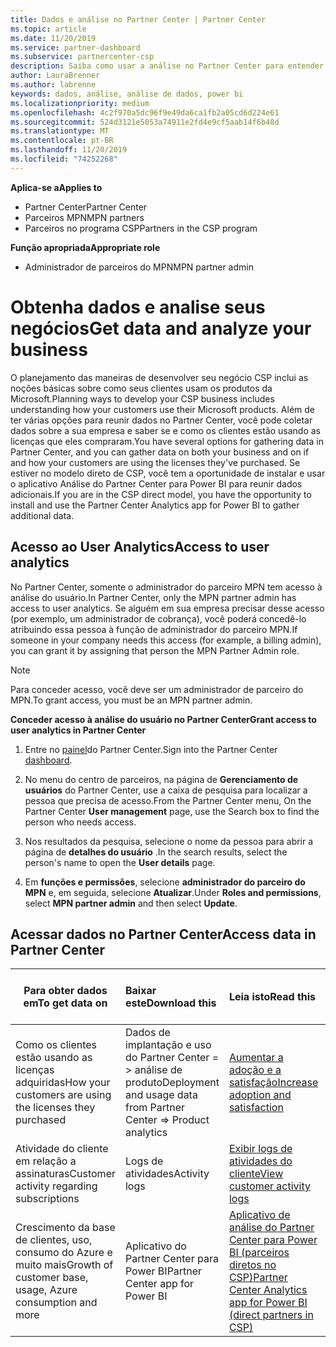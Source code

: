 ```yaml
---
title: Dados e análise no Partner Center | Partner Center
ms.topic: article
ms.date: 11/20/2019
ms.service: partner-dashboard
ms.subservice: partnercenter-csp
description: Saiba como usar a análise no Partner Center para entender melhor seus negócios e como seus clientes estão usando as licenças que você comprou.
author: LauraBrenner
ms.author: labrenne
keywords: dados, análise, análise de dados, power bi
ms.localizationpriority: medium
ms.openlocfilehash: 4c2f970a5dc96f9e49da6ca1fb2a05cd6d224e61
ms.sourcegitcommit: 524d3121e5053a74911e2fd4e9cf5aab14f6b48d
ms.translationtype: MT
ms.contentlocale: pt-BR
ms.lasthandoff: 11/20/2019
ms.locfileid: "74252268"
---
```

<span data-ttu-id="e7c89-104">**Aplica-se a**</span><span class="sxs-lookup"><span data-stu-id="e7c89-104">**Applies to**</span></span>

- <span data-ttu-id="e7c89-105">Partner Center</span><span class="sxs-lookup"><span data-stu-id="e7c89-105">Partner Center</span></span>
- <span data-ttu-id="e7c89-106">Parceiros MPN</span><span class="sxs-lookup"><span data-stu-id="e7c89-106">MPN partners</span></span>
- <span data-ttu-id="e7c89-107">Parceiros no programa CSP</span><span class="sxs-lookup"><span data-stu-id="e7c89-107">Partners in the CSP program</span></span>

<span data-ttu-id="e7c89-108">**Função apropriada**</span><span class="sxs-lookup"><span data-stu-id="e7c89-108">**Appropriate role**</span></span>

- <span data-ttu-id="e7c89-109">Administrador de parceiros do MPN</span><span class="sxs-lookup"><span data-stu-id="e7c89-109">MPN partner admin</span></span>

# <a name="get-data-and-analyze-your-business"></a><span data-ttu-id="e7c89-110">Obtenha dados e analise seus negócios</span><span class="sxs-lookup"><span data-stu-id="e7c89-110">Get data and analyze your business</span></span>

<span data-ttu-id="e7c89-111">O planejamento das maneiras de desenvolver seu negócio CSP inclui as noções básicas sobre como seus clientes usam os produtos da Microsoft.</span><span class="sxs-lookup"><span data-stu-id="e7c89-111">Planning ways to develop your CSP business includes understanding how your customers use their Microsoft products.</span></span> <span data-ttu-id="e7c89-112">Além de ter várias opções para reunir dados no Partner Center, você pode coletar dados sobre a sua empresa e saber se e como os clientes estão usando as licenças que eles compraram.</span><span class="sxs-lookup"><span data-stu-id="e7c89-112">You have several options for gathering data in Partner Center, and you can gather data on both your business and on if and how your customers are using the licenses they've purchased.</span></span> <span data-ttu-id="e7c89-113">Se estiver no modelo direto de CSP, você tem a oportunidade de instalar e usar o aplicativo Análise do Partner Center para Power BI para reunir dados adicionais.</span><span class="sxs-lookup"><span data-stu-id="e7c89-113">If you are in the CSP direct model, you have the opportunity to install and use the Partner Center Analytics app for Power BI to gather additional data.</span></span>

## <a name="access-to-user-analytics"></a><span data-ttu-id="e7c89-114">Acesso ao User Analytics</span><span class="sxs-lookup"><span data-stu-id="e7c89-114">Access to user analytics</span></span>

<span data-ttu-id="e7c89-115">No Partner Center, somente o administrador do parceiro MPN tem acesso à análise do usuário.</span><span class="sxs-lookup"><span data-stu-id="e7c89-115">In Partner Center, only the MPN partner admin has access to user analytics.</span></span> <span data-ttu-id="e7c89-116">Se alguém em sua empresa precisar desse acesso (por exemplo, um administrador de cobrança), você poderá concedê-lo atribuindo essa pessoa à função de administrador do parceiro MPN.</span><span class="sxs-lookup"><span data-stu-id="e7c89-116">If someone in your company needs this access (for example, a billing admin), you can grant it by assigning that person the MPN Partner Admin role.</span></span>

>[!NOTE] 
><span data-ttu-id="e7c89-117">Para conceder acesso, você deve ser um administrador de parceiro do MPN.</span><span class="sxs-lookup"><span data-stu-id="e7c89-117">To grant access, you must be an MPN partner admin.</span></span>

<span data-ttu-id="e7c89-118">**Conceder acesso à análise do usuário no Partner Center**</span><span class="sxs-lookup"><span data-stu-id="e7c89-118">**Grant access to user analytics in Partner Center**</span></span> 

1. <span data-ttu-id="e7c89-119">Entre no [painel](https://partner.microsoft.com/dashboard)do Partner Center.</span><span class="sxs-lookup"><span data-stu-id="e7c89-119">Sign into the Partner Center [dashboard](https://partner.microsoft.com/dashboard).</span></span>

2. <span data-ttu-id="e7c89-120">No menu do centro de parceiros, na página de **Gerenciamento de usuários** do Partner Center, use a caixa de pesquisa para localizar a pessoa que precisa de acesso.</span><span class="sxs-lookup"><span data-stu-id="e7c89-120">From the Partner Center menu, On the Partner Center **User management** page, use the Search box to find the person who needs access.</span></span>
2.  <span data-ttu-id="e7c89-121">Nos resultados da pesquisa, selecione o nome da pessoa para abrir a página de **detalhes do usuário** .</span><span class="sxs-lookup"><span data-stu-id="e7c89-121">In the search results, select the person's name to open the **User details** page.</span></span>
3.  <span data-ttu-id="e7c89-122">Em **funções e permissões**, selecione **administrador do parceiro do MPN** e, em seguida, selecione **Atualizar**.</span><span class="sxs-lookup"><span data-stu-id="e7c89-122">Under **Roles and permissions**, select **MPN partner admin** and then select **Update**.</span></span>

 
## <a name="access-data-in-partner-center"></a><span data-ttu-id="e7c89-123">Acessar dados no Partner Center</span><span class="sxs-lookup"><span data-stu-id="e7c89-123">Access data in Partner Center</span></span>

|<span data-ttu-id="e7c89-124">**Para obter dados em**</span><span class="sxs-lookup"><span data-stu-id="e7c89-124">**To get data on**</span></span>   |<span data-ttu-id="e7c89-125">**Baixar este**</span><span class="sxs-lookup"><span data-stu-id="e7c89-125">**Download this**</span></span>   |<span data-ttu-id="e7c89-126">**Leia isto**</span><span class="sxs-lookup"><span data-stu-id="e7c89-126">**Read this**</span></span>   | <span data-ttu-id="e7c89-127">**Aplica-se a**</span><span class="sxs-lookup"><span data-stu-id="e7c89-127">**Applies to**</span></span>    |
|---------------------|:-----------------------|:---------------|:--------------|
|<span data-ttu-id="e7c89-128">Como os clientes estão usando as licenças adquiridas</span><span class="sxs-lookup"><span data-stu-id="e7c89-128">How your customers are using the licenses they purchased</span></span>   |<span data-ttu-id="e7c89-129">Dados de implantação e uso do Partner Center = > análise de produto</span><span class="sxs-lookup"><span data-stu-id="e7c89-129">Deployment and usage data from Partner Center => Product analytics</span></span>   |[<span data-ttu-id="e7c89-130">Aumentar a adoção e a satisfação</span><span class="sxs-lookup"><span data-stu-id="e7c89-130">Increase adoption and satisfaction</span></span>](increasing-adoption-and-satisfaction.md)|<span data-ttu-id="e7c89-131">Parceiros CSP</span><span class="sxs-lookup"><span data-stu-id="e7c89-131">CSP partners</span></span>|
|<span data-ttu-id="e7c89-132">Atividade do cliente em relação a assinaturas</span><span class="sxs-lookup"><span data-stu-id="e7c89-132">Customer activity regarding subscriptions</span></span>   |<span data-ttu-id="e7c89-133">Logs de atividades</span><span class="sxs-lookup"><span data-stu-id="e7c89-133">Activity logs</span></span>   |[<span data-ttu-id="e7c89-134">Exibir logs de atividades do cliente</span><span class="sxs-lookup"><span data-stu-id="e7c89-134">View customer activity logs</span></span>](activity-logs.md)|<span data-ttu-id="e7c89-135">Parceiros CSP</span><span class="sxs-lookup"><span data-stu-id="e7c89-135">CSP partners</span></span>   |
|<span data-ttu-id="e7c89-136">Crescimento da base de clientes, uso, consumo do Azure e muito mais</span><span class="sxs-lookup"><span data-stu-id="e7c89-136">Growth of customer base, usage, Azure consumption and more</span></span>   |<span data-ttu-id="e7c89-137">Aplicativo do Partner Center para Power BI</span><span class="sxs-lookup"><span data-stu-id="e7c89-137">Partner Center app for Power BI</span></span>   |[<span data-ttu-id="e7c89-138">Aplicativo de análise do Partner Center para Power BI (parceiros diretos no CSP)</span><span class="sxs-lookup"><span data-stu-id="e7c89-138">Partner Center Analytics app for Power BI (direct partners in CSP)</span></span>](power-bi-app-for-direct-partners.md)|<span data-ttu-id="e7c89-139">Parceiros diretos CSP</span><span class="sxs-lookup"><span data-stu-id="e7c89-139">CSP direct partners</span></span>|






